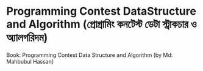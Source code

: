 # Programming Contest DataStructure and Algorithm (প্রোগ্রামিং কনটেস্ট ডেটা স্ট্রাকচার ও অ্যালগরিদম)
Book: Programming Contest Data Structure and Algorithm (by Md: Mahbubul Hassan)
